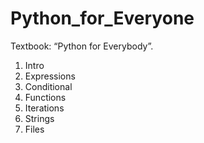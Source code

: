 # Python_for_Everyone
Textbook: “Python for Everybody”.

1. Intro
2. Expressions
3. Conditional
4. Functions
5. Iterations
6. Strings
7. Files
